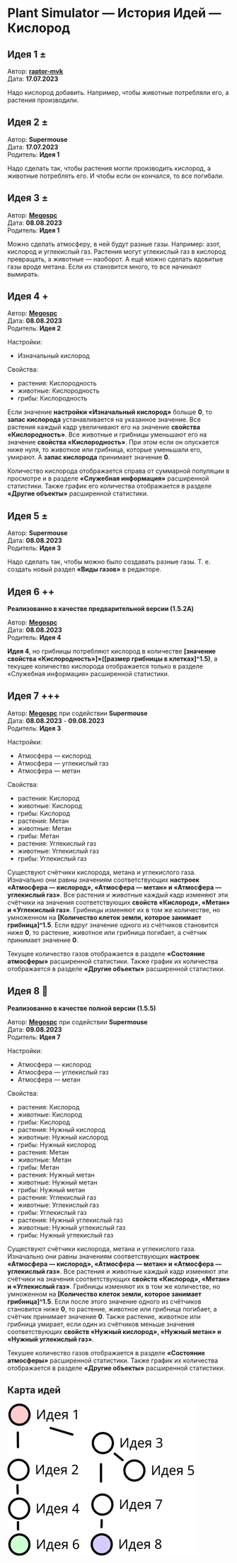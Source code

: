 # Plant Simulator — История Идей — Кислород

## Идея 1 ±
Автор: **[raptor-mvk](https://github.com/raptor-mvk)**\
Дата: **17.07.2023**

Надо кислород добавить. Например, чтобы животные потребляли его, а растения производили.

## Идея 2 ±
Автор: **Supermouse**\
Дата: **17.07.2023**\
Родитель: **Идея 1**

Надо сделать так, чтобы растения могли производить кислород, а животные потреблять его. И чтобы если он кончался, то все погибали.

## Идея 3 ±
Автор: **[Megospc](https://github.com/Megospc)**\
Дата: **08.08.2023**\
Родитель: **Идея 1**

Можно сделать атмосферу, в ней будут разные газы. Например: азот, кислород и углекислый газ. Растения могут углекислый газ в кислород превращать, а животные  — наоборот. А ещё можно сделать ядовитые газы вроде метана. Если их становится много, то все начинают вымирать.

## Идея 4 +
Автор: **[Megospc](https://github.com/Megospc)**\
Дата: **08.08.2023**\
Родитель: **Идея 2**

Настройки:
- Изначальный кислород

Свойства:
- растения: Кислородность
- животные: Кислородность
- грибы: Кислородность

Если значение **настройки «Изначальный кислород»** больше **0**, то **запас кислорода** устанавливается на указанное значение. Все растения каждый кадр увеличивают его на значение **свойства «Кислородность»**. Все животные и грибницы уменьшают его на значение **свойства «Кислородность»**. При этом если он опускается ниже нуля, то животное или грибница, которые уменьшали его, умирают. А **запас кислорода** принимает значение **0**.

Количество кислорода отображается справа от суммарной популяции в просмотре и в разделе **«Служебная информация»** расширенной статистики. Также график его количества отображается в разделе **«Другие объекты»** расширенной статистики.

## Идея 5 ±
Автор: **Supermouse**\
Дата: **08.08.2023**\
Родитель: **Идея 3**

Надо сделать так, чтобы можно было создавать разные газы. Т. е. создать новый раздел **«Виды газов»** в редакторе.

## Идея 6 ++
**Реализованно в качестве предварительной версии (1.5.2A)**

Автор: **[Megospc](https://github.com/Megospc)**\
Дата: **08.08.2023**\
Родитель: **Идея 4**

**Идея 4**, но грибницы потребляют кислород в количестве **[значение свойства «Кислородность»]×([размер грибницы в клетках]^1.5)**, а текущее количество кислорода отображается только в разделе «Служебная информация» расширенной статистики.

## Идея 7 +++
Автор: **[Megospc](https://github.com/Megospc)** при содействии **Supermouse**\
Дата: **08.08.2023** - **09.08.2023**\
Родитель: **Идея 3**

Настройки:
- Атмосфера — кислород
- Атмосфера — углекислый газ
- Атмосфера — метан

Свойства:
- растения: Кислород
- животные: Кислород
- грибы: Кислород
- растения: Метан
- животные: Метан
- грибы: Метан
- растения: Углекислый газ
- животные: Углекислый газ
- грибы: Углекислый газ

Существуют счётчики кислорода, метана и углекислого газа. Изначально они равны значениям соответствующих **настроек «Атмосфера — кислород», «Атмосфера — метан» и «Атмосфера — углекислый газ»**. Все растения и животные каждый кадр изменяют эти счётчики на значения соответствующих **свойств «Кислород», «Метан» и «Углекислый газ»**. Грибницы изменяют их в том же количестве, но умноженном на **[Количество клеток земли, которое занимает грибница]^1.5**. Если вдруг значение одного из счётчиков становится ниже **0**, то растение, животное или грибница погибает, а счётчик принимает значение **0**.

Текущее количество газов отображается в разделе **«Состояние атмосферы»** расширенной статистики. Также график их количества отображается в разделе **«Другие объекты»** расширенной статистики.

## Идея 8 💎
**Реализованно в качестве полной версии (1.5.5)**

Автор: **[Megospc](https://github.com/Megospc)** при содействии **Supermouse**\
Дата: **09.08.2023**\
Родитель: **Идея 7**

Настройки:
- Атмосфера — кислород
- Атмосфера — углекислый газ
- Атмосфера — метан

Свойства:
- растения: Кислород
- животные: Кислород
- грибы: Кислород
- растения: Нужный кислород
- животные: Нужный кислород
- грибы: Нужный кислород
- растения: Метан
- животные: Метан
- грибы: Метан
- растения: Нужный метан
- животные: Нужный метан
- грибы: Нужный метан
- растения: Углекислый газ
- животные: Углекислый газ
- грибы: Углекислый газ
- растения: Нужный углекислый газ
- животные: Нужный углекислый газ
- грибы: Нужный углекислый газ

Существуют счётчики кислорода, метана и углекислого газа. Изначально они равны значениям соответствующих **настроек «Атмосфера — кислород», «Атмосфера — метан» и «Атмосфера — углекислый газ»**. Все растения и животные каждый кадр изменяют эти счётчики на значения соответствующих **свойств «Кислород», «Метан» и «Углекислый газ»**. Грибницы изменяют их в том же количестве, но умноженном на **[Количество клеток земли, которое занимает грибница]^1.5**. Если после этого значение одного из счётчиков становится ниже **0**, то растение, животное или грибница погибает, а счётчик принимает значение **0**. Также растение, животное или грибница умирает, если один из счётчиков меньше значения соответствующих **свойств «Нужный кислород», «Нужный метан» и «Нужный углекислый газ»**.

Текушее количество газов отображается в разделе **«Состояние атмосферы»** расширенной статистики. Также график их количества отображается в разделе **«Другие объекты»** расширенной статистики.

## Карта идей
![](oxygen0.svg)